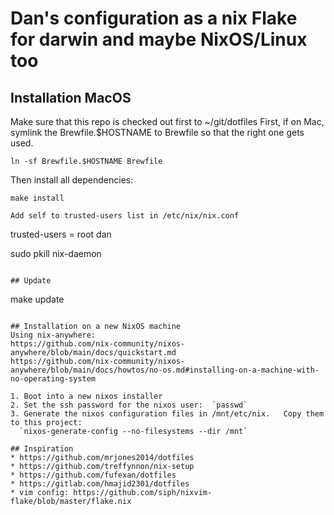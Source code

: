 # Dan's configuration as a nix Flake for darwin and maybe NixOS/Linux too

## Installation MacOS
Make sure that this repo is checked out first to ~/git/dotfiles
First, if on Mac, symlink the Brewfile.$HOSTNAME to Brewfile so that the
right one gets used.

`ln -sf Brewfile.$HOSTNAME Brewfile`

Then install all dependencies:
```
make install

Add self to trusted-users list in /etc/nix/nix.conf
```
trusted-users = root dan

sudo pkill nix-daemon
```

## Update
```
make update
```

## Installation on a new NixOS machine
Using nix-anywhere:
https://github.com/nix-community/nixos-anywhere/blob/main/docs/quickstart.md
https://github.com/nix-community/nixos-anywhere/blob/main/docs/howtos/no-os.md#installing-on-a-machine-with-no-operating-system

1. Boot into a new nixos installer
2. Set the ssh password for the nixos user:  `passwd`
3. Generate the nixos configuration files in /mnt/etc/nix.   Copy them to this project:
  `nixos-generate-config --no-filesystems --dir /mnt`

## Inspiration
* https://github.com/mrjones2014/dotfiles
* https://github.com/treffynnon/nix-setup
* https://github.com/fufexan/dotfiles
* https://gitlab.com/hmajid2301/dotfiles
* vim config: https://github.com/siph/nixvim-flake/blob/master/flake.nix
